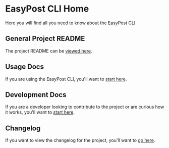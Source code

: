 # EasyPost CLI Home

Here you will find all you need to know about the EasyPost CLI.

## General Project README

The project README can be [viewed here](../README.md).

## Usage Docs

If you are using the EasyPost CLI, you'll want to [start here](./man.md).

## Development Docs

If you are a developer looking to contribute to the project or are curious how it works, you'll want to [start here](./development.md).

## Changelog

If you want to view the changelog for the project, you'll want to [go here](./CHANGELOG.md).
